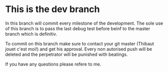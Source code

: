 # This is the dev branch

In this branch will commit every milestone of the development. The sole use of this branch is to pass the last debug test before beinf to the master branch which is definitiv.

To commit on this branch make sure to contact your git master (Thibaut jouet c'est moi!) and get his approval. Every non autorised push will be deleted and the perpetrator will be punished with beatings.

If you have any questions please refere to me. 